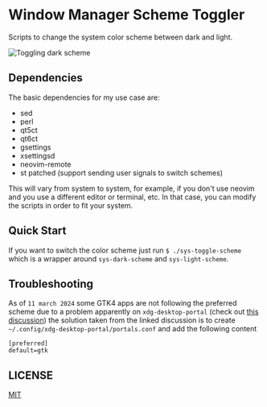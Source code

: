 # Window Manager Scheme Toggler

Scripts to change the system color scheme between dark and light.

![Toggling dark scheme](https://github.com/mjkloeckner/wm-scheme-toggle/assets/64109770/55188134-b6e2-42dd-96d4-cd9058de0a5c)

## Dependencies
The basic dependencies for my use case are:

- sed
- perl
- qt5ct
- qt6ct
- gsettings
- xsettingsd
- neovim-remote
- st patched (support sending user signals to switch schemes)

This will vary from system to system, for example, if you don't use neovim and
you use a different editor or terminal, etc. In that case, you can modify the
scripts in order to fit your system.

## Quick Start

If you want to switch the color scheme just run `$ ./sys-toggle-scheme` which is
a wrapper around `sys-dark-scheme` and `sys-light-scheme`.

## Troubleshooting

As of `11 march 2024` some GTK4 apps are not following the preferred scheme due
to a problem apparently on `xdg-desktop-portal` (check out [this
discussion](https://bbs.archlinux.org/viewtopic.php?id=289408)) the solution
taken from the linked discussion is to create
`~/.config/xdg-desktop-portal/portals.conf` and add the following content

```
[preferred]
default=gtk
```

## LICENSE

[MIT](https://opensource.org/licenses/MIT)
